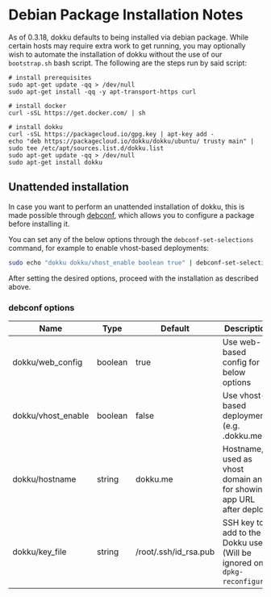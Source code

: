 # Debian Package Installation Notes

As of 0.3.18, dokku defaults to being installed via debian package. While certain hosts may require extra work to get running, you may optionally wish to automate the installation of dokku without the use of our `bootstrap.sh` bash script. The following are the steps run by said script:

```shell
# install prerequisites
sudo apt-get update -qq > /dev/null
sudo apt-get install -qq -y apt-transport-https curl

# install docker
curl -sSL https://get.docker.com/ | sh

# install dokku
curl -sSL https://packagecloud.io/gpg.key | apt-key add -
echo "deb https://packagecloud.io/dokku/dokku/ubuntu/ trusty main" | sudo tee /etc/apt/sources.list.d/dokku.list
sudo apt-get update -qq > /dev/null
sudo apt-get install dokku
```

## Unattended installation

In case you want to perform an unattended installation of dokku, this is made possible through [debconf](https://en.wikipedia.org/wiki/Debconf_%28software_package%29), which allows you to configure a package before installing it.

You can set any of the below options through the `debconf-set-selections` command, for example to enable vhost-based deployments:

```bash
sudo echo "dokku dokku/vhost_enable boolean true" | debconf-set-selections
```

After setting the desired options, proceed with the installation as described above.

### debconf options

| Name               | Type    | Default               | Description                                                              |
| ------------------ | ------- | --------------------- | ------------------------------------------------------------------------ |
| dokku/web_config   | boolean | true                  | Use web-based config for below options                                   |
| dokku/vhost_enable | boolean | false                 | Use vhost-based deployments (e.g. <app>.dokku.me)                        |
| dokku/hostname     | string  | dokku.me              | Hostname, used as vhost domain and for showing app URL after deploy      |
| dokku/key_file     | string  | /root/.ssh/id_rsa.pub | SSH key to add to the Dokku user (Will be ignored on `dpkg-reconfigure`) |
